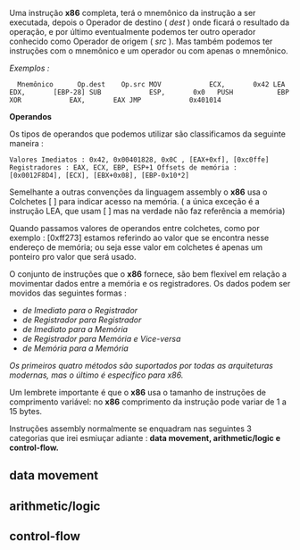 Uma instrução **x86** completa, terá o mnemônico da instrução a ser executada, depois o Operador de destino ( *dest* ) onde ficará o resultado da operação, e por último eventualmente podemos ter outro operador conhecido como Operador de origem ( *src* ). Mas também podemos ter instruções com o mnemônico e um operador ou com apenas o mnemônico.

*Exemplos :*

``  
 Mnemônico      Op.dest    Op.src
  MOV            ECX,       0x42
  LEA            EDX,       [EBP-28]
  SUB            ESP,       0x0  
  PUSH           EBP
  XOR            EAX,       EAX
  JMP            0x401014       
``

**Operandos** 

Os tipos de operandos que podemos utilizar são classificamos da seguinte maneira :

``
Valores Imediatos : 0x42, 0x00401828, 0x0C , [EAX+0xf], [0xc0ffe]
Registradores : EAX, ECX, EBP, ESP+1
Offsets de memória : [0x0012F8D4], [ECX], [EBX+0x08], [EBP-0x10*2]
``

Semelhante a outras convenções da linguagem assembly o **x86** usa o Colchetes [ ] para indicar acesso na memória. ( a única exceção é a instrução LEA, que usam [ ] mas na verdade não faz referência a memória)

Quando passamos valores de operandos entre colchetes, como por exemplo : [0xff273] estamos referindo ao valor que se encontra nesse endereço de memória; ou seja esse valor em colchetes é apenas um ponteiro pro valor que será usado.

O conjunto de instruções que o **x86** fornece, são bem flexível em relação a movimentar dados entre a memória e os registradores. Os dados podem ser movidos das seguintes formas :

- *de Imediato para o Registrador*
- *de Registrador para Registrador*
- *de Imediato para a Memória*
- *de Registrador para Memória e Vice-versa*
- *de Memória para a Memória*

*Os primeiros quatro métodos são suportados por todas as arquiteturas modernas, mas o último é específico para x86.*

Um lembrete importante é que o **x86** usa o tamanho de instruções de comprimento variável: no **x86** comprimento da instrução pode variar de 1 a 15 bytes.

Instruções assembly normalmente se enquadram nas seguintes 3 categorias que irei esmiuçar adiante : 
**data movement, arithmetic/logic e control-flow.**



## data movement

## arithmetic/logic

## control-flow

